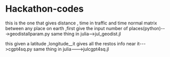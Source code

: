 # Hackathon-codes
this is the one that gives distance , time in traffic and time normal matrix between any place on earth ,first give the input number of places(python)--->geodistallparam.py
 same thing in julia-->jul_geodist.jl 


 this given a latitude ,longitude__it gives all the restos info near it--->cgpt4sq.py
same thing in julia--->julcgpt4sq.jl
